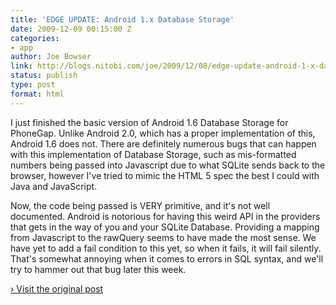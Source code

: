 ```yaml
---
title: 'EDGE UPDATE: Android 1.x Database Storage'
date: 2009-12-09 00:15:00 Z
categories:
- app
author: Joe Bowser
link: http://blogs.nitobi.com/joe/2009/12/08/edge-update-android-1-x-database-storage/
status: publish
type: post
format: html
---
```


I just finished the basic version of Android 1.6 Database Storage for PhoneGap. Unlike Android 2.0, which has a proper implementation of this, Android 1.6 does not. There are definitely numerous bugs that can happen with this implementation of Database Storage, such as mis-formatted numbers being passed into Javascript due to what SQLite sends back to the browser, however I've tried to mimic the HTML 5 spec the best I could with Java and JavaScript.

Now, the code being passed is VERY primitive, and it's not well documented. Android is notorious for having this weird API in the providers that gets in the way of you and your SQLite Database. Providing a mapping from Javascript to the rawQuery seems to have made the most sense. We have yet to add a fail condition to this yet, so when it fails, it will fail silently. That's somewhat annoying when it comes to errors in SQL syntax, and we'll try to hammer out that bug later this week.

[› Visit the original post](http://blogs.nitobi.com/joe/2009/12/08/edge-update-android-1-x-database-storage/)
